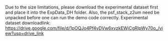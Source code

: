 Due to the size limitations, please download the experimental dataset first and place it into the ExpData_DH folder.
Also, the psf_stack_z2um need be unpacked before one can run the demo code correctly.
Experimental dataset downloadlink: https://drive.google.com/file/d/1pOQJo4Pf4vDVw6xvzkEWjCgRIpWy70o_/view?usp=drive_link
